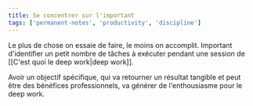```yaml
---
title: Se concentrer sur l'important
tags: ['permanent-notes', 'productivity', 'discipline']
---
```


Le plus de chose on essaie de faire, le moins on accomplit. Important d'identifier un petit nombre de tâches à exécuter pendant une session de [[C'est quoi le deep work|deep work]]. 

Avoir un objectif spécifique, qui va retourner un résultat tangible et peut être des bénéfices professionnels, va générer de l'enthousiasme pour le deep work. 